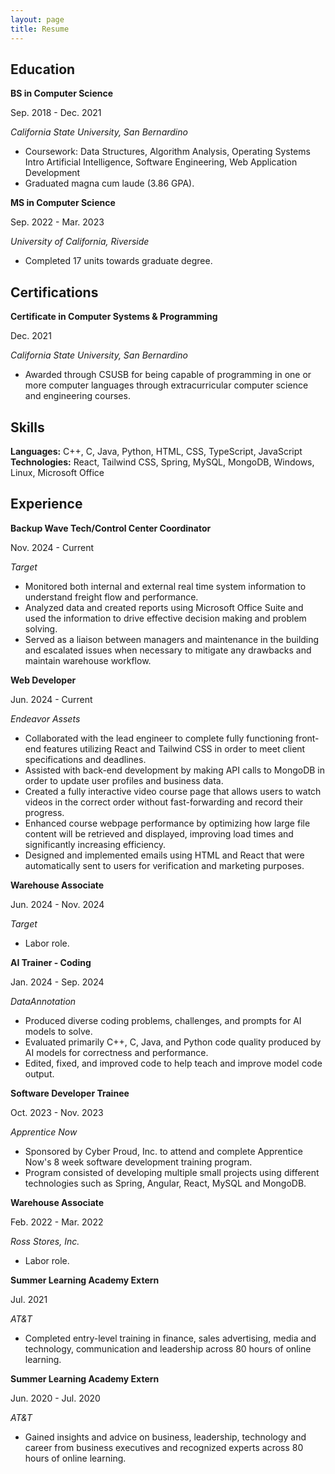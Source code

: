 ```yaml
---
layout: page
title: Resume
---
```


<h2>Education</h2>
<div class="resume-dates">
    <p><strong>BS in Computer Science</strong></p>
    <p>Sep. 2018 - Dec. 2021</p>
</div>
<em>California State University, San Bernardino</em>

- Coursework: Data Structures, Algorithm Analysis, Operating Systems Intro Artificial Intelligence, Software Engineering, Web Application Development
- Graduated magna cum laude (3.86 GPA).

<div class="resume-dates">
    <p><strong>MS in Computer Science</strong></p>
    <p>Sep. 2022 - Mar. 2023</p>
</div>
<em>University of California, Riverside</em>

- Completed 17 units towards graduate degree.

<h2>Certifications</h2>
<div class="resume-dates">
    <p><strong>Certificate in Computer Systems & Programming</strong></p>
    <p>Dec. 2021</p>
</div>
<em>California State University, San Bernardino</em>

- Awarded through CSUSB for being capable of programming in one or more computer languages through extracurricular computer science and engineering courses.

<h2> Skills</h2>
<strong>Languages:</strong> C++, C, Java, Python, HTML, CSS, TypeScript, JavaScript
<br>
<strong>Technologies:</strong> React, Tailwind CSS, Spring, MySQL, MongoDB, Windows, Linux, Microsoft Office

<h2>Experience</h2>
<div class="resume-dates">
    <p><strong>Backup Wave Tech/Control Center Coordinator</strong></p>
    <p>Nov. 2024 - Current</p>
</div>
<em>Target</em>

- Monitored both internal and external real time system information to understand freight flow and performance.
- Analyzed data and created reports using Microsoft Office Suite and used the information to drive effective decision making and problem solving.
- Served as a liaison between managers and maintenance in the building and escalated issues when necessary to mitigate any drawbacks and maintain warehouse workflow.

<div class="resume-dates">
    <p><strong>Web Developer</strong></p>
    <p>Jun. 2024 - Current</p>
</div>
<em>Endeavor Assets</em>

- Collaborated with the lead engineer to complete fully functioning front-end features utilizing React and Tailwind CSS in order to meet client specifications and deadlines.
- Assisted with back-end development by making API calls to MongoDB in order to update user profiles and business data.
- Created a fully interactive video course page that allows users to watch videos in the correct order without fast-forwarding and record their progress.
- Enhanced course webpage performance by optimizing how large file content will be retrieved and displayed, improving load times and significantly increasing efficiency.
- Designed and implemented emails using HTML and React that were automatically sent to users for verification and marketing purposes.

<div class="resume-dates">
    <p><strong>Warehouse Associate</strong></p>
    <p>Jun. 2024 - Nov. 2024</p>
</div>
<em>Target</em>

- Labor role.

<div class="resume-dates">
    <p><strong>AI Trainer - Coding</strong></p>
    <p>Jan. 2024 - Sep. 2024</p>
</div>
<em>DataAnnotation</em>

- Produced diverse coding problems, challenges, and prompts for AI models to solve.
- Evaluated primarily C++, C, Java, and Python code quality produced by AI models for correctness and performance.
- Edited, fixed, and improved code to help teach and improve model code output.

<div class="resume-dates">
    <p><strong>Software Developer Trainee</strong></p>
    <p>Oct. 2023 - Nov. 2023</p>
</div>
<em>Apprentice Now</em>

- Sponsored by Cyber Proud, Inc. to attend and complete Apprentice Now's 8 week software development training program.
- Program consisted of developing multiple small projects using different technologies such as Spring, Angular, React, MySQL and MongoDB.

<div class="resume-dates">
    <p><strong>Warehouse Associate</strong></p>
    <p>Feb. 2022 - Mar. 2022</p>
</div>
<em>Ross Stores, Inc.</em>

- Labor role.

<div class="resume-dates">
    <p><strong>Summer Learning Academy Extern</strong></p>
    <p>Jul. 2021</p>
</div>
<em>AT&T</em>

- Completed entry-level training in finance, sales advertising, media and technology, communication and leadership across 80 hours of online learning.

<div class="resume-dates">
    <p><strong>Summer Learning Academy Extern</strong></p>
    <p>Jun. 2020 - Jul. 2020</p>
</div>
<em>AT&T</em>

- Gained insights and advice on business, leadership, technology and career from business executives and recognized experts across 80 hours of online learning.